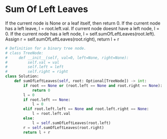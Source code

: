 # Sum Of Left Leaves
If the current node is None or a leaf itself, then return 0. If the current node has a left leave, l = root.left.val. If current node doesnt have a left node, l = 0. If the current node has a left node, l = self.sumOfLeftLeaves(root.left). Assign r = self.sumOfLeftLeaves(root.right), return l + r
```python
# Definition for a binary tree node.
# class TreeNode:
#     def __init__(self, val=0, left=None, right=None):
#         self.val = val
#         self.left = left
#         self.right = right
class Solution:
    def sumOfLeftLeaves(self, root: Optional[TreeNode]) -> int:
        if root == None or (root.left == None and root.right == None):
            return 0
        l = 0
        if root.left == None:
            l = 0
        elif root.left.left == None and root.left.right == None:
            l = root.left.val
        else:
            l = self.sumOfLeftLeaves(root.left)
        r = self.sumOfLeftLeaves(root.right)
        return l + r
```
